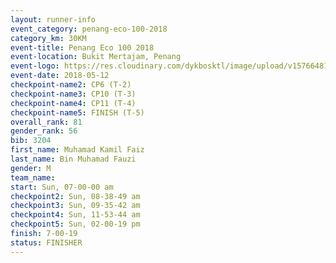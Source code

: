 ```yaml
--- 
layout: runner-info 
event_category: penang-eco-100-2018 
category_km: 30KM 
event-title: Penang Eco 100 2018 
event-location: Bukit Mertajam, Penang 
event-logo: https://res.cloudinary.com/dykbosktl/image/upload/v1576648106/Logo/Logo_lovxhg.jpg 
event-date: 2018-05-12 
checkpoint-name2: CP6 (T-2) 
checkpoint-name3: CP10 (T-3) 
checkpoint-name4: CP11 (T-4) 
checkpoint-name5: FINISH (T-5) 
overall_rank: 81
gender_rank: 56
bib: 3204
first_name: Muhamad Kamil Faiz
last_name: Bin Muhamad Fauzi
gender: M
team_name: 
start: Sun, 07-00-00 am
checkpoint2: Sun, 08-38-49 am
checkpoint3: Sun, 09-35-42 am
checkpoint4: Sun, 11-53-44 am
checkpoint5: Sun, 02-00-19 pm
finish: 7-00-19
status: FINISHER
--- 
```

